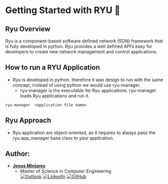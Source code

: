 # Getting Started with RYU :dragon:

## Ryu Overview
Ryu is a component-based software defined network (SDN) framework that is fully
developed in python. Ryu provides a well defined API’s easy for developers to create new network management and control applications.

## How to run a RYU Application
* Ryu is developed in python, therefore it was design to run with the same concept, instead of using python we would use ryu-manager. 
  * ryu-manager is the executable for Ryu applications. ryu-manager loads Ryu applications and run it.

`ryu-manager  <application file name>`

## Ryu Approach
* Ryu application are object-oriented, as it requires to always pass the ryu.app_manager base class to your application.

## **Author:**
* [**Jesus Minjares**](https://github.com/jminjares4)<br>
  * Master of Science in Computer Engineering<br>
[![Outlook](https://img.shields.io/badge/Microsoft_Outlook-0078D4?style=for-the-badge&logo=microsoft-outlook&logoColor=white&style=flat)](mailto:jminjares4@miners.utep.edu) 
[![LinkedIn](https://img.shields.io/badge/LinkedIn-0077B5?style=for-the-badge&logo=linkedin&logoColor=white&style=flat)](https://www.linkedin.com/in/jesus-minjares-157a21195/) [![GitHub](https://img.shields.io/badge/GitHub-100000?style=for-the-badge&logo=github&logoColor=white&style=flat)](https://github.com/jminjares4)

